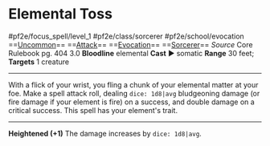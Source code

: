 # Elemental Toss
#pf2e/focus_spell/level_1 #pf2e/class/sorcerer #pf2e/school/evocation 
==[Uncommon](rules/traits/uncommon.md)== ==[Attack](rules/traits/attack.md)== ==[Evocation](rules/traits/evocation.md)== ==[Sorcerer](rules/traits/sorcerer.md)==
*Source* Core Rulebook pg. 404 3.0
**Bloodline** elemental
**Cast** ► somatic
**Range** 30 feet; **Targets** 1 creature

---
With a flick of your wrist, you fling a chunk of your elemental matter at your foe. Make a spell attack roll, dealing `dice: 1d8|avg` bludgeoning damage (or fire damage if your element is fire) on a success, and double damage on a critical success. This spell has your element's trait.

<hr>

**Heightened (+1)** The damage increases by `dice: 1d8|avg`.